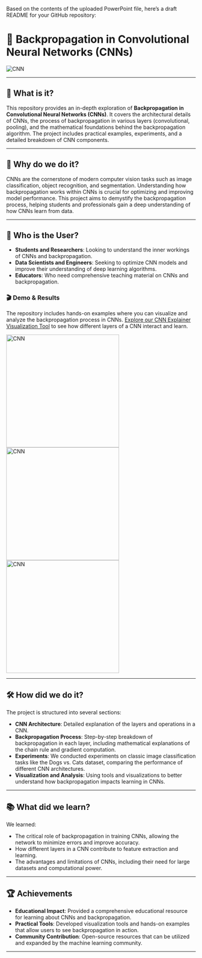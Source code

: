 Based on the contents of the uploaded PowerPoint file, here’s a draft README for your GitHub repository:

# 🧠 Backpropagation in Convolutional Neural Networks (CNNs)

![CNN](https://img.shields.io/badge/CNN-Backpropagation-blue)

---
## 🌟 **What is it?**
This repository provides an in-depth exploration of **Backpropagation in Convolutional Neural Networks (CNNs)**. It covers the architectural details of CNNs, the process of backpropagation in various layers (convolutional, pooling), and the mathematical foundations behind the backpropagation algorithm. The project includes practical examples, experiments, and a detailed breakdown of CNN components.

---
## 🎯 **Why do we do it?**
CNNs are the cornerstone of modern computer vision tasks such as image classification, object recognition, and segmentation. Understanding how backpropagation works within CNNs is crucial for optimizing and improving model performance. This project aims to demystify the backpropagation process, helping students and professionals gain a deep understanding of how CNNs learn from data.

---
## 👥 **Who is the User?**
- **Students and Researchers**: Looking to understand the inner workings of CNNs and backpropagation.
- **Data Scientists and Engineers**: Seeking to optimize CNN models and improve their understanding of deep learning algorithms.
- **Educators**: Who need comprehensive teaching material on CNNs and backpropagation.

### 🎬 **Demo & Results**
The repository includes hands-on examples where you can visualize and analyze the backpropagation process in CNNs. [Explore our CNN Explainer Visualization Tool](https://poloclub.github.io/cnn-explainer/) to see how different layers of a CNN interact and learn.

<img src="https://github.com/user-attachments/assets/2073ebbb-fb50-4585-85dc-a103de0bcba1" alt="CNN" width="300"/>
<img src="https://github.com/user-attachments/assets/bacadbcc-f4c5-4c5f-b78a-26a4743cfc74" alt="CNN" width="300"/>
<img src="https://github.com/user-attachments/assets/1a191b1f-5139-4bb5-8046-d184e1d583c9" alt="CNN" width="300"/>

---
## 🛠️ **How did we do it?**
The project is structured into several sections:
- **CNN Architecture**: Detailed explanation of the layers and operations in a CNN.
- **Backpropagation Process**: Step-by-step breakdown of backpropagation in each layer, including mathematical explanations of the chain rule and gradient computation.
- **Experiments**: We conducted experiments on classic image classification tasks like the Dogs vs. Cats dataset, comparing the performance of different CNN architectures.
- **Visualization and Analysis**: Using tools and visualizations to better understand how backpropagation impacts learning in CNNs.

---
## 📚 **What did we learn?**
We learned:
- The critical role of backpropagation in training CNNs, allowing the network to minimize errors and improve accuracy.
- How different layers in a CNN contribute to feature extraction and learning.
- The advantages and limitations of CNNs, including their need for large datasets and computational power.

---
## 🏆 **Achievements**
- **Educational Impact**: Provided a comprehensive educational resource for learning about CNNs and backpropagation.
- **Practical Tools**: Developed visualization tools and hands-on examples that allow users to see backpropagation in action.
- **Community Contribution**: Open-source resources that can be utilized and expanded by the machine learning community.

---
